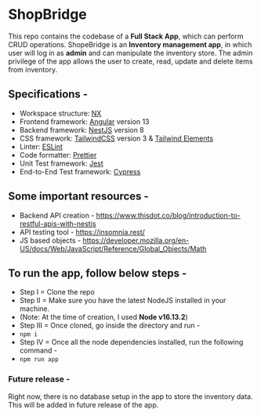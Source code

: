 # ShopBridge
This repo contains the codebase of a **Full Stack App**, which can perform CRUD operations.
ShopeBridge is an **Inventory management app**, in which user will log in as **admin** and can manipulate the inventory store. The admin privilege of the app allows the user to create, read, update and delete items from inventory. 

## Specifications -
- Workspace structure: [NX](https://nx.dev/)
- Frontend framework: [Angular](https://angular.io/) version 13
- Backend framework: [NestJS](https://nestjs.com/) version 8
- CSS framework: [TailwindCSS](https://tailwindcss.com/) version 3 & [Tailwind Elements](https://tailwind-elements.com/)
- Linter: [ESLint](https://eslint.org/)
- Code formatter: [Prettier](https://prettier.io/)
- Unit Test framework: [Jest](https://jestjs.io/)
- End-to-End Test framework: [Cypress](https://www.cypress.io/)

## Some important resources -
- Backend API creation - https://www.thisdot.co/blog/introduction-to-restful-apis-with-nestjs
- API testing tool - https://insomnia.rest/
- JS based objects - https://developer.mozilla.org/en-US/docs/Web/JavaScript/Reference/Global_Objects/Math

## To run the app, follow below steps -
- Step I = Clone the repo
- Step II = Make sure you have the latest NodeJS installed in your machine.
- (Note: At the time of creation, I used **Node v16.13.2**)
- Step III = Once cloned, go inside the directory and run -
- ``npm i``
- Step IV = Once all the node dependencies installed, run the following command -
- ``npm run app``

### Future release -
Right now, there is no database setup in the app to store the inventory data. This will be added in future release of the app.
